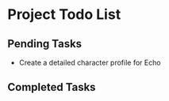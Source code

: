 # Project Todo List

## Pending Tasks
- Create a detailed character profile for Echo

## Completed Tasks
